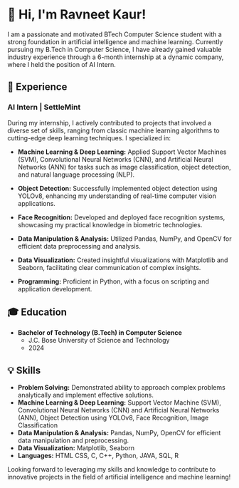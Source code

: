 # 👋 Hi, I'm Ravneet Kaur!
I am a passionate and motivated BTech Computer Science student with a strong foundation in artificial intelligence and machine learning. Currently pursuing my B.Tech in Computer Science, I have already gained valuable industry experience through a 6-month internship at a dynamic company, where I held the position of AI Intern.

## 🚀 Experience

### AI Intern | SettleMint

During my internship, I actively contributed to projects that involved a diverse set of skills, ranging from classic machine learning algorithms to cutting-edge deep learning techniques. I specialized in:

- **Machine Learning & Deep Learning:** Applied Support Vector Machines (SVM), Convolutional Neural Networks (CNN), and Artificial Neural Networks (ANN) for tasks such as image classification, object detection, and natural language processing (NLP).

- **Object Detection:** Successfully implemented object detection using YOLOv8, enhancing my understanding of real-time computer vision applications.

- **Face Recognition:** Developed and deployed face recognition systems, showcasing my practical knowledge in biometric technologies.

- **Data Manipulation & Analysis:** Utilized Pandas, NumPy, and OpenCV for efficient data preprocessing and analysis.

- **Data Visualization:** Created insightful visualizations with Matplotlib and Seaborn, facilitating clear communication of complex insights.

- **Programming:** Proficient in Python, with a focus on scripting and application development.

## 🎓 Education

- **Bachelor of Technology (B.Tech) in Computer Science**
  - J.C. Bose University of Science and Technology
  - 2024

## 💡 Skills

- **Problem Solving:** Demonstrated ability to approach complex problems analytically and implement effective solutions.
- **Machine Learning & Deep Learning:** Support Vector Machine (SVM), Convolutional Neural Networks (CNN) and Artificial Neural Networks (ANN), Object Detection using YOLOv8, Face Recognition, Image Classification
- **Data Manipulation & Analysis:** Pandas, NumPy, OpenCV for efficient data manipulation and preprocessing.
- **Data Visualization:** Matplotlib, Seaborn
- **Languages:** HTML CSS, C, C++, Python, JAVA, SQL, R

Looking forward to leveraging my skills and knowledge to contribute to innovative projects in the field of artificial intelligence and machine learning!
